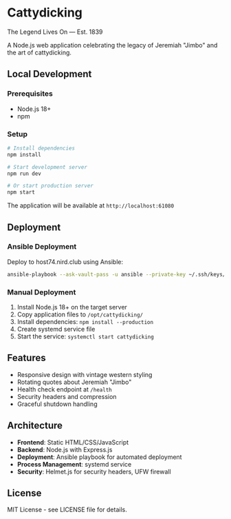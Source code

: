 # Cattydicking

The Legend Lives On — Est. 1839

A Node.js web application celebrating the legacy of Jeremiah "Jimbo" and the art of cattydicking.

## Local Development

### Prerequisites
- Node.js 18+ 
- npm

### Setup
```bash
# Install dependencies
npm install

# Start development server
npm run dev

# Or start production server
npm start
```

The application will be available at `http://localhost:61080`

## Deployment

### Ansible Deployment

Deploy to host74.nird.club using Ansible:

```bash
ansible-playbook --ask-vault-pass -u ansible --private-key ~/.ssh/keys/nirdclub__id_ed25519 ~/Documents/version-control/git/cattydicking/playbooks/cattydicking-ansible.yml --limit host74.nird.club
```

### Manual Deployment

1. Install Node.js 18+ on the target server
2. Copy application files to `/opt/cattydicking/`
3. Install dependencies: `npm install --production`
4. Create systemd service file
5. Start the service: `systemctl start cattydicking`

## Features

- Responsive design with vintage western styling
- Rotating quotes about Jeremiah "Jimbo"
- Health check endpoint at `/health`
- Security headers and compression
- Graceful shutdown handling

## Architecture

- **Frontend**: Static HTML/CSS/JavaScript
- **Backend**: Node.js with Express.js
- **Deployment**: Ansible playbook for automated deployment
- **Process Management**: systemd service
- **Security**: Helmet.js for security headers, UFW firewall

## License

MIT License - see LICENSE file for details.
